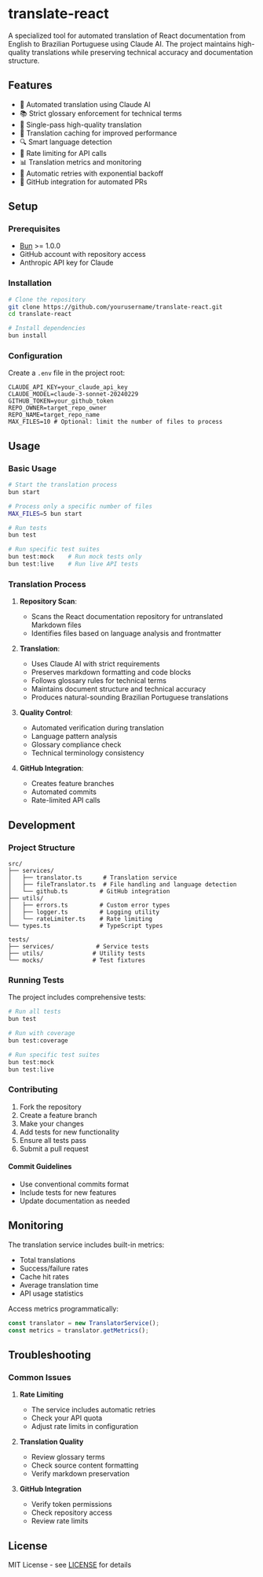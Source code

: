 # translate-react

A specialized tool for automated translation of React documentation from English to Brazilian Portuguese using Claude AI. The project maintains high-quality translations while preserving technical accuracy and documentation structure.

## Features

- 🤖 Automated translation using Claude AI
- 📚 Strict glossary enforcement for technical terms
- 🎯 Single-pass high-quality translation
- 💾 Translation caching for improved performance
- 🔍 Smart language detection
- 🚦 Rate limiting for API calls
- 📊 Translation metrics and monitoring
- 🔁 Automatic retries with exponential backoff
- 🔀 GitHub integration for automated PRs

## Setup

### Prerequisites

- [Bun](https://bun.sh) >= 1.0.0
- GitHub account with repository access
- Anthropic API key for Claude

### Installation

```bash
# Clone the repository
git clone https://github.com/yourusername/translate-react.git
cd translate-react

# Install dependencies
bun install
```

### Configuration

Create a `.env` file in the project root:

```env
CLAUDE_API_KEY=your_claude_api_key
CLAUDE_MODEL=claude-3-sonnet-20240229
GITHUB_TOKEN=your_github_token
REPO_OWNER=target_repo_owner
REPO_NAME=target_repo_name
MAX_FILES=10 # Optional: limit the number of files to process
```

## Usage

### Basic Usage

```bash
# Start the translation process
bun start

# Process only a specific number of files
MAX_FILES=5 bun start

# Run tests
bun test

# Run specific test suites
bun test:mock    # Run mock tests only
bun test:live    # Run live API tests
```

### Translation Process

1. **Repository Scan**: 
   - Scans the React documentation repository for untranslated Markdown files
   - Identifies files based on language analysis and frontmatter

2. **Translation**:
   - Uses Claude AI with strict requirements
   - Preserves markdown formatting and code blocks
   - Follows glossary rules for technical terms
   - Maintains document structure and technical accuracy
   - Produces natural-sounding Brazilian Portuguese translations

3. **Quality Control**:
   - Automated verification during translation
   - Language pattern analysis
   - Glossary compliance check
   - Technical terminology consistency

4. **GitHub Integration**:
   - Creates feature branches
   - Automated commits
   - Rate-limited API calls

## Development

### Project Structure

```
src/
├── services/
│   ├── translator.ts      # Translation service
│   ├── fileTranslator.ts  # File handling and language detection
│   └── github.ts         # GitHub integration
├── utils/
│   ├── errors.ts         # Custom error types
│   ├── logger.ts         # Logging utility
│   └── rateLimiter.ts    # Rate limiting
└── types.ts              # TypeScript types

tests/
├── services/            # Service tests
├── utils/              # Utility tests
└── mocks/              # Test fixtures
```

### Running Tests

The project includes comprehensive tests:

```bash
# Run all tests
bun test

# Run with coverage
bun test:coverage

# Run specific test suites
bun test:mock
bun test:live
```

### Contributing

1. Fork the repository
2. Create a feature branch
3. Make your changes
4. Add tests for new functionality
5. Ensure all tests pass
6. Submit a pull request

#### Commit Guidelines

- Use conventional commits format
- Include tests for new features
- Update documentation as needed

## Monitoring

The translation service includes built-in metrics:

- Total translations
- Success/failure rates
- Cache hit rates
- Average translation time
- API usage statistics

Access metrics programmatically:

```typescript
const translator = new TranslatorService();
const metrics = translator.getMetrics();
```

## Troubleshooting

### Common Issues

1. **Rate Limiting**
   - The service includes automatic retries
   - Check your API quota
   - Adjust rate limits in configuration

2. **Translation Quality**
   - Review glossary terms
   - Check source content formatting
   - Verify markdown preservation

3. **GitHub Integration**
   - Verify token permissions
   - Check repository access
   - Review rate limits

## License

MIT License - see [LICENSE](LICENSE) for details

